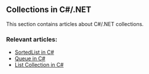 ## Collections in C#/.NET

This section contains articles about C#/.NET collections.

### Relevant articles:

- [SortedList in C#](https://code-maze.com/csharp-sortedlist/)
- [Queue in C#](https://code-maze.com/queue-csharp/)
- [List Collection in C#](https://code-maze.com/csharp-list-collection/)
